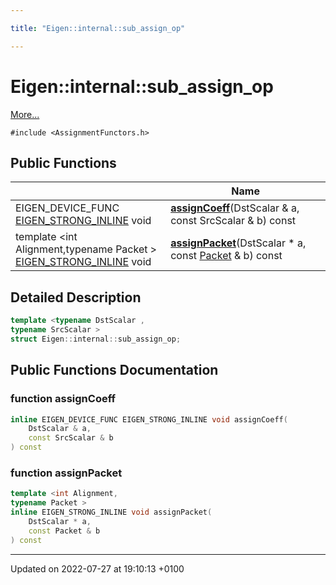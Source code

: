 ```yaml
---

title: "Eigen::internal::sub_assign_op"

---
```


# Eigen::internal::sub_assign_op



 [More...](#detailed-description)


`#include <AssignmentFunctors.h>`

## Public Functions

|                | Name           |
| -------------- | -------------- |
| EIGEN_DEVICE_FUNC <a href="http://example.org/files/macros_8h/#define-eigen-strong-inline">EIGEN_STRONG_INLINE</a> void | **[assignCoeff](http://example.org/classes/structeigen_1_1internal_1_1sub__assign__op/#function-assigncoeff)**(DstScalar & a, const SrcScalar & b) const |
| template <int Alignment,typename Packet \> <br><a href="http://example.org/files/macros_8h/#define-eigen-strong-inline">EIGEN_STRONG_INLINE</a> void | **[assignPacket](http://example.org/classes/structeigen_1_1internal_1_1sub__assign__op/#function-assignpacket)**(DstScalar * a, const <a href="http://example.org/classes/unioneigen_1_1internal_1_1packet/">Packet</a> & b) const |

## Detailed Description

```cpp
template <typename DstScalar ,
typename SrcScalar >
struct Eigen::internal::sub_assign_op;
```

## Public Functions Documentation

### function assignCoeff

```cpp
inline EIGEN_DEVICE_FUNC EIGEN_STRONG_INLINE void assignCoeff(
    DstScalar & a,
    const SrcScalar & b
) const
```


### function assignPacket

```cpp
template <int Alignment,
typename Packet >
inline EIGEN_STRONG_INLINE void assignPacket(
    DstScalar * a,
    const Packet & b
) const
```


-------------------------------

Updated on 2022-07-27 at 19:10:13 +0100